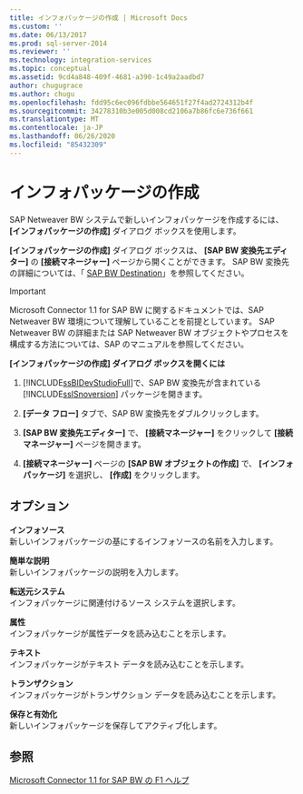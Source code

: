 ```yaml
---
title: インフォパッケージの作成 | Microsoft Docs
ms.custom: ''
ms.date: 06/13/2017
ms.prod: sql-server-2014
ms.reviewer: ''
ms.technology: integration-services
ms.topic: conceptual
ms.assetid: 9cd4a848-409f-4681-a390-1c49a2aadbd7
author: chugugrace
ms.author: chugu
ms.openlocfilehash: fdd95c6ec096fdbbe564651f27f4ad2724312b4f
ms.sourcegitcommit: 34278310b3e005d008cd2106a7b86fc6e736f661
ms.translationtype: MT
ms.contentlocale: ja-JP
ms.lasthandoff: 06/26/2020
ms.locfileid: "85432309"
---
```

# <a name="create-infopackage"></a>インフォパッケージの作成
  SAP Netweaver BW システムで新しいインフォパッケージを作成するには、 **[インフォパッケージの作成]** ダイアログ ボックスを使用します。  
  
 **[インフォパッケージの作成]** ダイアログ ボックスは、 **[SAP BW 変換先エディター]** の **[接続マネージャー]** ページから開くことができます。 SAP BW 変換先の詳細については、「 [SAP BW Destination](sap-bw-destination.md)」を参照してください。  
  
> [!IMPORTANT]  
>  Microsoft Connector 1.1 for SAP BW に関するドキュメントでは、SAP Netweaver BW 環境について理解していることを前提としています。 SAP Netweaver BW の詳細または SAP Netweaver BW オブジェクトやプロセスを構成する方法については、SAP のマニュアルを参照してください。  
  
 **[インフォパッケージの作成] ダイアログ ボックスを開くには**  
  
1.  [!INCLUDE[ssBIDevStudioFull](../../includes/ssbidevstudiofull-md.md)]で、SAP BW 変換先が含まれている [!INCLUDE[ssISnoversion](../../includes/ssisnoversion-md.md)] パッケージを開きます。  
  
2.  **[データ フロー]** タブで、SAP BW 変換先をダブルクリックします。  
  
3.  **[SAP BW 変換先エディター]** で、 **[接続マネージャー]** をクリックして **[接続マネージャー]** ページを開きます。  
  
4.  **[接続マネージャー]** ページの **[SAP BW オブジェクトの作成]** で、 **[インフォパッケージ]** を選択し、 **[作成]** をクリックします。  
  
## <a name="options"></a>オプション  
 **インフォソース**  
 新しいインフォパッケージの基にするインフォソースの名前を入力します。  
  
 **簡単な説明**  
 新しいインフォパッケージの説明を入力します。  
  
 **転送元システム**  
 インフォパッケージに関連付けるソース システムを選択します。  
  
 **属性**  
 インフォパッケージが属性データを読み込むことを示します。  
  
 **テキスト**  
 インフォパッケージがテキスト データを読み込むことを示します。  
  
 **トランザクション**  
 インフォパッケージがトランザクション データを読み込むことを示します。  
  
 **保存と有効化**  
 新しいインフォパッケージを保存してアクティブ化します。  
  
## <a name="see-also"></a>参照  
 [Microsoft Connector 1.1 for SAP BW の F1 ヘルプ](../microsoft-connector-for-sap-bw-f1-help.md)  
  
  
